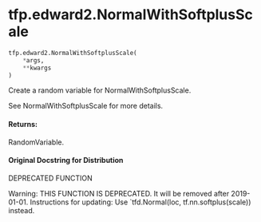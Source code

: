 <div itemscope itemtype="http://developers.google.com/ReferenceObject">
<meta itemprop="name" content="tfp.edward2.NormalWithSoftplusScale" />
<meta itemprop="path" content="Stable" />
</div>

# tfp.edward2.NormalWithSoftplusScale

``` python
tfp.edward2.NormalWithSoftplusScale(
    *args,
    **kwargs
)
```

Create a random variable for NormalWithSoftplusScale.

See NormalWithSoftplusScale for more details.

#### Returns:

  RandomVariable.

#### Original Docstring for Distribution

DEPRECATED FUNCTION

Warning: THIS FUNCTION IS DEPRECATED. It will be removed after 2019-01-01.
Instructions for updating:
Use `tfd.Normal(loc, tf.nn.softplus(scale)) instead.